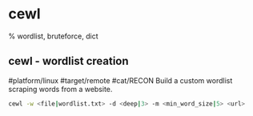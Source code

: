 # cewl

% wordlist, bruteforce, dict

## cewl - wordlist creation
#platform/linux #target/remote #cat/RECON 
Build a custom wordlist scraping words from a website.

```bash
cewl -w <file|wordlist.txt> -d <deep|3> -m <min_word_size|5> <url>
```
